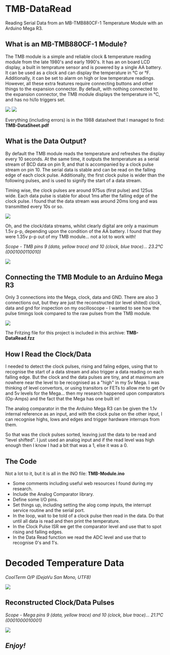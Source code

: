 # TMB-DataRead
Reading Serial Data from an MB-TMB880CF-1 Temperature Module with an Arduino Mega R3.

## What is an MB-TMB880CF-1 Module?
The TMB module is a simple and reliable clock & temperature reading module from the late 1980's and early 1990's. It has an on board LCD display, a built in temprature sensor and is powered by a single AA battery. It can be used as a clock and can display the temperature in °C or °F. Additionally, it can be set to alarm on high or low temperature readings. However, all these extra features require connecting buttons and other things to the expansion connector. By default, with nothing connected to the expansion connector, the TMB module displays the temperature in °C, and has no hi/lo triggers set.

![](TMB-Fig1.png) ![](MB-TMB880CF-1.jpg)

Everything (including errors) is in the 1988 datasheet that I managed to find: **TMB-DataSheet.pdf**

## What is the Data Output?
By default the TMB module reads the temperature and refreshes the display every 10 seconds. At the same time, it outputs the temperature as a serial stream of BCD data on pin 9, and that is accompanied by a clock pulse stream on pin 10. The serial data is stable and can be read on the falling edge of each clock pulse. Additionally, the first clock pulse is wider than the following pulses, and is used to signify the start of a data stream.

Timing wise, the clock pulses are around 975us (first pulse) and 125us wide. Each data pulse is stable for about 1ms after the falling edge of the clock pulse. I found that the data stream was around 20ms long and was transmitted every 10s or so.

![](TMB-Fig2.png)

Oh, and the clock/data streams, whilst clearly digital are only a maximum 1.5v p-p, depending upon the condition of the AA battery. I found that they were 1.35v p-p out of my TMB module... not a lot to work with!

_Scope - TMB pins 9 (data, yellow trace) and 10 (clock, blue trace)... 23.2°C (0001000110010)_

![](TMB-ScopeTrace1.png)

## Connecting the TMB Module to an Arduino Mega R3
Only 3 connections into the Mega, clock, data and GND. There are also 3 connections out, but they are just the reconstructed (or level shited) clock, data and gnd for inspection on my oscilloscope - I wanted to see how the pulse timings look compared to the raw pulses from the TMB module.

![](TMB-DataRead.png)

The Fritzing file for this project is included in this archive: **TMB-DataRead.fzz**

## How I Read the Clock/Data
I needed to detect the clock pulses, rising and faling edges, using that to recognise the start of a data stream and also trigger a data reading on each falling edge. But the clock and the data pulses are tiny, and at maximum are nowhere near the level to be recognised as a "high" in my 5v Mega. I was thinking of level convertors, or using transitors or FETs to allow me to get 0v and 5v levels for the Mega... then my research happened upon comparators (Op-Amps) and the fact that the Mega has one built in!

The analog comparator in the the Arduino Mega R3 can be given the 1.1v internal reference as an input, and with the clock pulse on the other input, I can recognise highs, lows and edges and trigger hardware interrups from them.

So that was the clock pulses sorted, leaving just the data to be read and "level shifted". I just used an analog input and if the read level was high enough then I know I had a bit that was a 1, else it was a 0.

## The Code
Not a lot to it, but it is all in the INO file: **TMB-Module.ino**

- Some comments including useful web resources I found during my research.
- Include the Analog Comparator library.
- Define some I/O pins.
- Set things up, including setting the alog comp inputs, the interrupt service routine and the serial port.
- In the loop, wait to be told of a clock pulse then read in the data. Do that until all data is read and then print the temperature.
- In the Clock Pulse ISR we get the comparator level and use that to spot rising and falling edges.
- In the Data Read function we read the ADC level and use that to recognise 0's and 1's. 

# Decoded Temperature Data
_CoolTerm O/P (DejaVu San Mono, UTF8)_

![](TMB-Decoded.png)

## Reconstructed Clock/Data Pulses
_Scope - Mega pins 9 (data, yellow trace) and 10 (clock, blue trace)... 21.1°C (0001000010001)_

![](TMB-ScopeTrace2.png)

## **_Enjoy!_**
